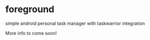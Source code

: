 # foreground
simple android personal task manager with taskwarrior integration

More info to come soon!
